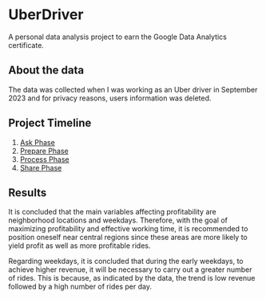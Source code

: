 # UberDriver
A personal data analysis project to earn the Google Data Analytics certificate.

## About the data
The data was collected when I was working as an Uber driver in September 2023 and for privacy reasons, users information was deleted.

## Project Timeline
1.  [Ask Phase](https://github.com/ClaytonSdS/UberDriver/blob/main/case_study.pdf)
1.  [Prepare Phase](https://github.com/ClaytonSdS/UberDriver/blob/main/UberDriverData_June2023.txt)
1.  [Process Phase](https://github.com/ClaytonSdS/UberDriver/blob/main/UberDriverAnalysis_Sep2023.ipynb)
1.  [Share Phase](https://github.com/ClaytonSdS/UberDriver/blob/main/UberDriverViz_Sep2023.ipynb)

## Results
It is concluded that the main variables affecting profitability are neighborhood locations and weekdays. Therefore, with the goal of maximizing profitability and effective working time, it is recommended to position oneself near central regions since these areas are more likely to yield profit as well as more profitable rides.

Regarding weekdays, it is concluded that during the early weekdays, to achieve higher revenue, it will be necessary to carry out a greater number of rides. This is because, as indicated by the data, the trend is low revenue followed by a high number of rides per day.
